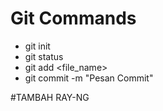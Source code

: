 # Git Commands
- git init
- git status
- git add <file_name>
- git commit -m "Pesan Commit"

#TAMBAH RAY-NG